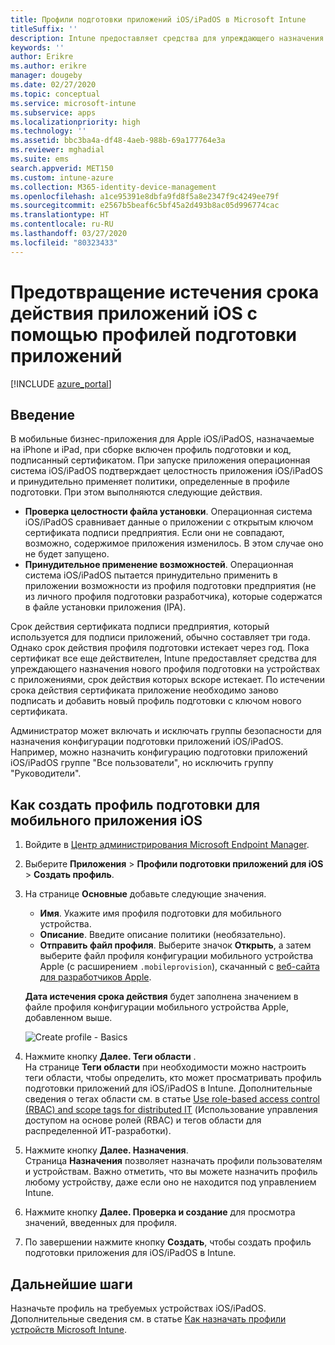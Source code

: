 ```yaml
---
title: Профили подготовки приложений iOS/iPadOS в Microsoft Intune
titleSuffix: ''
description: Intune предоставляет средства для упреждающего назначения нового профиля подготовки на устройствах с приложениями, срок действия которых вскоре истекает.
keywords: ''
author: Erikre
ms.author: erikre
manager: dougeby
ms.date: 02/27/2020
ms.topic: conceptual
ms.service: microsoft-intune
ms.subservice: apps
ms.localizationpriority: high
ms.technology: ''
ms.assetid: bbc3ba4a-df48-4aeb-988b-69a177764e3a
ms.reviewer: mghadial
ms.suite: ems
search.appverid: MET150
ms.custom: intune-azure
ms.collection: M365-identity-device-management
ms.openlocfilehash: a1ce95391e8dbfa9fd8f5a8e2347f9c4249ee79f
ms.sourcegitcommit: e2567b5beaf6c5bf45a2d493b8ac05d996774cac
ms.translationtype: HT
ms.contentlocale: ru-RU
ms.lasthandoff: 03/27/2020
ms.locfileid: "80323433"
---
```

# <a name="use-ios-app-provisioning-profiles-to-prevent-your-apps-from-expiring"></a>Предотвращение истечения срока действия приложений iOS с помощью профилей подготовки приложений

[!INCLUDE [azure_portal](../includes/azure_portal.md)]

## <a name="introduction"></a>Введение

В мобильные бизнес-приложения для Apple iOS/iPadOS, назначаемые на iPhone и iPad, при сборке включен профиль подготовки и код, подписанный сертификатом. При запуске приложения операционная система iOS/iPadOS подтверждает целостность приложения iOS/iPadOS и принудительно применяет политики, определенные в профиле подготовки. При этом выполняются следующие действия.

- **Проверка целостности файла установки**. Операционная система iOS/iPadOS сравнивает данные о приложении с открытым ключом сертификата подписи предприятия. Если они не совпадают, возможно, содержимое приложения изменилось. В этом случае оно не будет запущено.
- **Принудительное применение возможностей**. Операционная система iOS/iPadOS пытается принудительно применить в приложении возможности из профиля подготовки предприятия (не из личного профиля подготовки разработчика), которые содержатся в файле установки приложения (IPA).


Срок действия сертификата подписи предприятия, который используется для подписи приложений, обычно составляет три года. Однако срок действия профиля подготовки истекает через год. Пока сертификат все еще действителен, Intune предоставляет средства для упреждающего назначения нового профиля подготовки на устройствах с приложениями, срок действия которых вскоре истекает.
По истечении срока действия сертификата приложение необходимо заново подписать и добавить новый профиль подготовки с ключом нового сертификата.

Администратор может включать и исключать группы безопасности для назначения конфигурации подготовки приложений iOS/iPadOS. Например, можно назначить конфигурацию подготовки приложений iOS/iPadOS группе "Все пользователи", но исключить группу "Руководители".

## <a name="how-to-create-an-ios-mobile-app-provisioning-profile"></a>Как создать профиль подготовки для мобильного приложения iOS

1. Войдите в [Центр администрирования Microsoft Endpoint Manager](https://go.microsoft.com/fwlink/?linkid=2109431).
2. Выберите **Приложения** > **Профили подготовки приложений для iOS** > **Создать профиль**.
3. На странице **Основные** добавьте следующие значения.
    - **Имя**. Укажите имя профиля подготовки для мобильного устройства.
    - **Описание**. Введите описание политики (необязательно).
    - **Отправить файл профиля**. Выберите значок **Открыть**, а затем выберите файл профиля конфигурации мобильного устройства Apple (с расширением `.mobileprovision`), скачанный с [веб-сайта для разработчиков Apple](https://developer.apple.com/).

   **Дата истечения срока действия** будет заполнена значением в файле профиля конфигурации мобильного устройства Apple, добавленном выше.<br>

   <img alt="Create profile - Basics" src="./media/app-provisioning-profile-ios/app-provisioning-profile-ios-01.png">

4. Нажмите кнопку **Далее. Теги области** .<br>
   На странице **Теги области** при необходимости можно настроить теги области, чтобы определить, кто может просматривать профиль подготовки приложений для iOS/iPadOS в Intune. Дополнительные сведения о тегах области см. в статье [Use role-based access control (RBAC) and scope tags for distributed IT](../fundamentals/scope-tags.md) (Использование управления доступом на основе ролей (RBAC) и тегов области для распределенной ИТ-разработки).
5. Нажмите кнопку **Далее. Назначения**.<br>
   Страница **Назначения** позволяет назначать профили пользователям и устройствам. Важно отметить, что вы можете назначить профиль любому устройству, даже если оно не находится под управлением Intune.
6. Нажмите кнопку **Далее. Проверка и создание** для просмотра значений, введенных для профиля.
7. По завершении нажмите кнопку **Создать**, чтобы создать профиль подготовки приложения для iOS/iPadOS в Intune. 

## <a name="next-steps"></a>Дальнейшие шаги

Назначьте профиль на требуемых устройствах iOS/iPadOS. Дополнительные сведения см. в статье [Как назначать профили устройств Microsoft Intune](../configuration/device-profile-assign.md).
